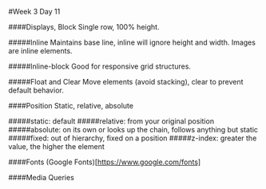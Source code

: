 #Week 3 Day 11

####Displays, Block
Single row, 100% height.

#####Inline
Maintains base line, inline will ignore height and width. Images are inline elements.

#####Inline-block
Good for responsive grid structures.

#####Float and Clear
Move elements (avoid stacking), clear to prevent default behavior.

####Position
Static, relative, absolute

#####static:
default
#####relative:
from your original position
#####absolute:
on its own or looks up the chain, follows anything but static
#####fixed:
out of hierarchy, fixed on a position
#####z-index:
greater the value, the higher the element

####Fonts
(Google Fonts)[https://www.google.com/fonts]

####Media Queries
#####
